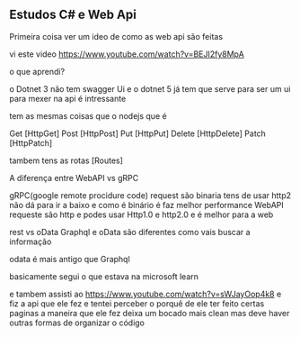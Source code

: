 ## Estudos C# e Web Api

Primeira coisa ver um ideo de como as web api são feitas

vi este video
https://www.youtube.com/watch?v=BEJI2fy8MpA

o que aprendi?

o Dotnet 3 não tem swagger Ui e o dotnet 5 já tem que serve para ser um ui para mexer na api é intressante

tem as mesmas coisas que o nodejs que é

Get [HttpGet]
Post [HttpPost]
Put [HttpPut]
Delete [HttpDelete]
Patch [HttpPatch]

tambem tens as rotas [Routes]

A diferença entre WebAPI vs gRPC

gRPC(google remote procidure code) request são binaria tens de usar http2 não dá para ir a baixo e como é binário é faz melhor performance
WebAPI requeste são http e podes usar Http1.0 e http2.0 e é melhor para a web

rest vs oData
Graphql e oData são diferentes como vais buscar a informação

odata é mais antigo que Graphql

basicamente segui o que estava na microsoft learn

 e tambem assisti ao https://www.youtube.com/watch?v=sWJayOop4k8 e fiz a api que ele fez e tentei perceber o porquê de ele ter feito certas paginas
 a maneira que ele fez deixa um bocado mais clean mas deve haver outras formas de organizar o código

